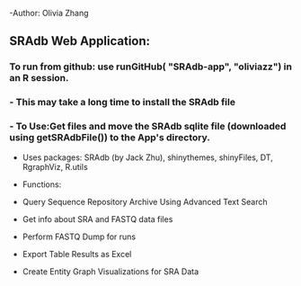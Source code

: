 -Author: Olivia Zhang 
## SRAdb Web Application:
###  To run from github: use runGitHub( "SRAdb-app", "oliviazz") in an R session.
### - This may take a long time to install the SRAdb file
### - To Use:Get files and move the SRAdb sqlite file (downloaded using getSRAdbFile()) to the App's directory.

- Uses packages: SRAdb (by Jack Zhu), shinythemes, shinyFiles, DT, RgraphViz, R.utils
- Functions:

- Query Sequence Repository Archive Using Advanced Text Search
- Get info about SRA and FASTQ data files 
- Perform FASTQ Dump for runs
- Export Table Results as Excel
- Create Entity Graph Visualizations for SRA Data 

